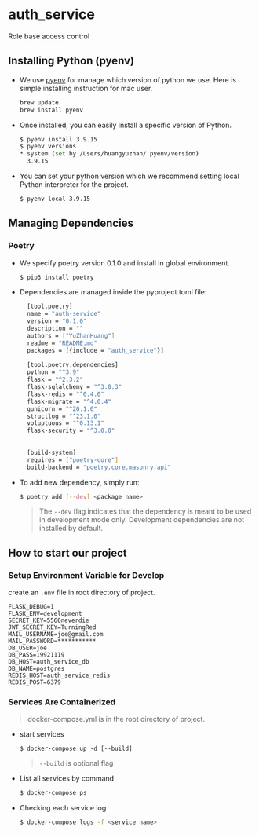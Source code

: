 # auth_service

Role base access control


## Installing Python (pyenv)
* We use [pyenv](https://github.com/pyenv/pyenv) for manage which version of python we use.
Here is simple installing instruction for mac user.
    ```bash
    brew update
    brew install pyenv
    ```
* Once installed,  you can easily install a specific version of Python.
  ```bash
  $ pyenv install 3.9.15
  $ pyenv versions
  * system (set by /Users/huangyuzhan/.pyenv/version)
    3.9.15
    ```
* You can set your python version which we recommend setting local Python interpreter for the project.
    ```bash
    $ pyenv local 3.9.15
    ```
## Managing Dependencies

### Poetry
* We specify poetry version 0.1.0 and install in global environment.
  ```bash
  $ pip3 install poetry
  ```
* Dependencies are managed inside the pyproject.toml file:
  ```bash
    [tool.poetry]
    name = "auth-service"
    version = "0.1.0"
    description = ""
    authors = ["YuZhanHuang"]
    readme = "README.md"
    packages = [{include = "auth_service"}]
    
    [tool.poetry.dependencies]
    python = "^3.9"
    flask = "^2.3.2"
    flask-sqlalchemy = "^3.0.3"
    flask-redis = "^0.4.0"
    flask-migrate = "^4.0.4"
    gunicorn = "^20.1.0"
    structlog = "^23.1.0"
    voluptuous = "^0.13.1"
    flask-security = "^3.0.0"
    
    
    [build-system]
    requires = ["poetry-core"]
    build-backend = "poetry.core.masonry.api"

  ```
* To add new dependency, simply run:
  ```bash
  $ poetry add [--dev] <package name>
  ```
  > The `--dev` flag indicates that the dependency is meant to be used in development mode only. Development dependencies are not installed by default.

## How to start our project

### Setup Environment Variable for Develop
create an `.env` file in root directory of project.
```dotenv
FLASK_DEBUG=1
FLASK_ENV=development
SECRET_KEY=5566neverdie
JWT_SECRET_KEY=TurningRed
MAIL_USERNAME=joe@gmail.com
MAIL_PASSWORD=***********
DB_USER=joe
DB_PASS=19921119
DB_HOST=auth_service_db
DB_NAME=postgres
REDIS_HOST=auth_service_redis
REDIS_POST=6379
```

### Services Are Containerized
> docker-compose.yml is in the root directory of project. 
* start services
  ```angular2html
  $ docker-compose up -d [--build]
  ```
  > `--build` is optional flag
* List all services by command
  ```bash
  $ docker-compose ps
  ```
* Checking each service log
  ```bash
  $ docker-compose logs -f <service name>
  ```